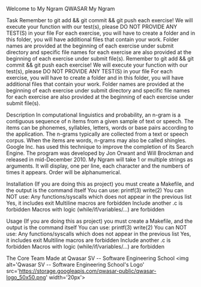 Welcome to My Ngram
QWASAR My Ngram

Task
Remember to git add && git commit && git push each exercise! We will execute your function with our test(s), please DO NOT PROVIDE ANY TEST(S) in your file For each exercise, you will have to create a folder and in this folder, you will have additional files that contain your work. Folder names are provided at the beginning of each exercise under submit directory and specific file names for each exercise are also provided at the beginning of each exercise under submit file(s). Remember to git add && git commit && git push each exercise! We will execute your function with our test(s), please DO NOT PROVIDE ANY TEST(S) in your file For each exercise, you will have to create a folder and in this folder, you will have additional files that contain your work. Folder names are provided at the beginning of each exercise under submit directory and specific file names for each exercise are also provided at the beginning of each exercise under submit file(s).

Description
In computational linguistics and probability, an n-gram is a contiguous sequence of n items from a given sample of text or speech. The items can be phonemes, syllables, letters, words or base pairs according to the application. The n-grams typically are collected from a text or speech corpus. When the items are words, n-grams may also be called shingles. Google Inc. has used this technique to improve the completion of its Search Engine. The program was developed by Jon Orwant and Will Brockman and released in mid-December 2010. My Ngram will take 1 or multiple strings as arguments. It will display, one per line, each character and the numbers of times it appears. Order will be alphanumerical.

Installation
(If you are doing this as project) you must create a Makefile, and the output is the command itself You can use: printf(3) write(2) You can NOT use: Any functions/syscalls which does not appear in the previous list Yes, it includes exit Multiline macros are forbidden Include another .c is forbidden Macros with logic (while/if/variables/...) are forbidden

Usage
(If you are doing this as project) you must create a Makefile, and the output is the command itself You can use: printf(3) write(2) You can NOT use: Any functions/syscalls which does not appear in the previous list Yes, it includes exit Multiline macros are forbidden Include another .c is forbidden Macros with logic (while/if/variables/...) are forbidden

The Core Team
Made at Qwasar SV -- Software Engineering School <img alt='Qwasar SV -- Software Engineering School's Logo' src='https://storage.googleapis.com/qwasar-public/qwasar-logo_50x50.png' width='20px'>
